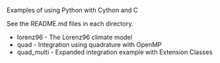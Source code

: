 Examples of using Python with Cython and C

See the README.md files in each directory.

* lorenz96 - The Lorenz96 climate model
* quad - Integration using quadrature with OpenMP
* quad\_multi - Expanded integration example with Extension Classes
